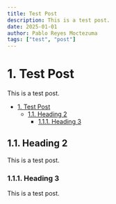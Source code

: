 ```yaml
---
title: Test Post
description: This is a test post.
date: 2025-01-01
author: Pablo Reyes Moctezuma
tags: ["test", "post"]
---
```


# 1. Test Post

This is a test post. 

- [1. Test Post](#1-test-post)
  - [1.1. Heading 2](#11-heading-2)
    - [1.1.1. Heading 3](#111-heading-3)

## 1.1. Heading 2

This is a test post.

### 1.1.1. Heading 3

This is a test post.
